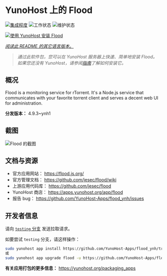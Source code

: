 <!--
注意：此 README 由 <https://github.com/YunoHost/apps/tree/master/tools/readme_generator> 自动生成
请勿手动编辑。
-->

# YunoHost 上的 Flood

[![集成程度](https://apps.yunohost.org/badge/integration/flood)](https://ci-apps.yunohost.org/ci/apps/flood/)
![工作状态](https://apps.yunohost.org/badge/state/flood)
![维护状态](https://apps.yunohost.org/badge/maintained/flood)

[![使用 YunoHost 安装 Flood](https://install-app.yunohost.org/install-with-yunohost.svg)](https://install-app.yunohost.org/?app=flood)

*[阅读此 README 的其它语言版本。](./ALL_README.md)*

> *通过此软件包，您可以在 YunoHost 服务器上快速、简单地安装 Flood。*  
> *如果您还没有 YunoHost，请参阅[指南](https://yunohost.org/install)了解如何安装它。*

## 概况

Flood is a monitoring service for rTorrent. It's a Node.js service that communicates with your favorite torrent client and serves a decent web UI for administration.

**分发版本：** 4.9.3~ynh1

## 截图

![Flood 的截图](./doc/screenshots/screenshot.png)

## 文档与资源

- 官方应用网站： <https://flood.js.org/>
- 官方管理文档： <https://github.com/jesec/flood/wiki>
- 上游应用代码库： <https://github.com/jesec/flood>
- YunoHost 商店： <https://apps.yunohost.org/app/flood>
- 报告 bug： <https://github.com/YunoHost-Apps/flood_ynh/issues>

## 开发者信息

请向 [`testing` 分支](https://github.com/YunoHost-Apps/flood_ynh/tree/testing) 发送拉取请求。

如要尝试 `testing` 分支，请这样操作：

```bash
sudo yunohost app install https://github.com/YunoHost-Apps/flood_ynh/tree/testing --debug
或
sudo yunohost app upgrade flood -u https://github.com/YunoHost-Apps/flood_ynh/tree/testing --debug
```

**有关应用打包的更多信息：** <https://yunohost.org/packaging_apps>
